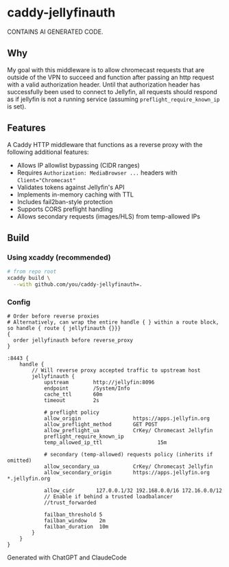 # caddy-jellyfinauth

CONTAINS AI GENERATED CODE.

## Why
My goal with this middleware is to allow chromecast requests that are outside of the VPN to succeed and function after passing an http request with a valid authorization header. Until that authorization header has successfully been used to connect to Jellyfin, all requests should respond as if jellyfin is not a running service (assuming `preflight_require_known_ip` is set).

## Features

A Caddy HTTP middleware that functions as a reverse proxy with the following additional features:
- Allows IP allowlist bypassing (CIDR ranges)
- Requires `Authorization: MediaBrowser ...` headers with `Client="Chromecast"`
- Validates tokens against Jellyfin's API
- Implements in-memory caching with TTL
- Includes fail2ban-style protection
- Supports CORS preflight handling
- Allows secondary requests (images/HLS) from temp-allowed IPs

## Build

### Using xcaddy (recommended)
```bash
# from repo root
xcaddy build \
  --with github.com/you/caddy-jellyfinauth=.
```

### Config
```
# Order before reverse proxies
# Alternatively, can wrap the entire handle { } within a route block, so handle { route { jellyfinauth {}}}
{
  order jellyfinauth before reverse_proxy
}

:8443 {
	handle {
	    // Will reverse proxy accepted traffic to upstream host
	    jellyfinauth {
            upstream        http://jellyfin:8096
            endpoint        /System/Info
            cache_ttl       60m
            timeout         2s

            # preflight policy
            allow_origin                 https://apps.jellyfin.org
            allow_preflight_method       GET POST
            allow_preflight_ua           CrKey/ Chromecast Jellyfin
            preflight_require_known_ip
            temp_allowed_ip_ttl                  15m

            # secondary (temp-allowed) requests policy (inherits if omitted)
            allow_secondary_ua           CrKey/ Chromecast Jellyfin
            allow_secondary_origin       https://apps.jellyfin.org *.jellyfin.org

            allow_cidr       127.0.0.1/32 192.168.0.0/16 172.16.0.0/12
            // Enable if behind a trusted loadbalancer
            //trust_forwarded

            failban_threshold 5
            failban_window    2m
            failban_duration  10m
        }
	}
}
```

Generated with ChatGPT and ClaudeCode
